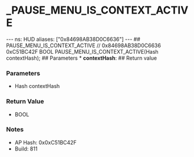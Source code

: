 # _PAUSE_MENU_IS_CONTEXT_ACTIVE

--- ns: HUD aliases: ["0x84698AB38D0C6636"] --- ## PAUSE_MENU_IS_CONTEXT_ACTIVE  // 0x84698AB38D0C6636 0xC51BC42F BOOL PAUSE_MENU_IS_CONTEXT_ACTIVE(Hash contextHash);   ## Parameters * **contextHash**:  ## Return value

### Parameters
* Hash contextHash

### Return Value
* BOOL

### Notes
* AP Hash: 0x0xC51BC42F
* Build: 811

